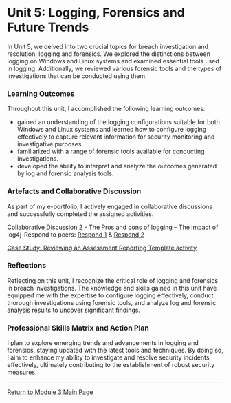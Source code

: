 # Unit 5: Logging, Forensics and Future Trends

In Unit 5, we delved into two crucial topics for breach investigation and resolution: logging and forensics. 
We explored the distinctions between logging on Windows and Linux systems and examined essential tools used in logging. 
Additionally, we reviewed various forensic tools and the types of investigations that can be conducted using them.

### Learning Outcomes
Throughout this unit, I accomplished the following learning outcomes:
 - gained an understanding of the logging configurations suitable for both Windows and Linux systems and learned how to configure logging effectively to capture relevant information for security monitoring and investigative purposes.
 - familiarized with a range of forensic tools available for conducting investigations. 
 - developed the ability to interpret and analyze the outcomes generated by log and forensic analysis tools.

### Artefacts and Collaborative Discussion 
As part of my e-portfolio, I actively engaged in collaborative discussions and successfully completed the assigned activities. 

Collaborative Discussion 2 - The Pros and cons of logging – The impact of log4j-Respond to peers: [Respond 1](Module03_Discussion2_Respond1.pdf) & [Respond 2](Module03_Discussion2_Respond2.pdf)

[Case Study: Reviewing an Assessment Reporting Template activity](NS_Unit02_LiteratureReview.md)

### Reflections
Reflecting on this unit, I recognize the critical role of logging and forensics in breach investigations. 
The knowledge and skills gained in this unit have equipped me with the expertise to configure logging effectively, conduct thorough investigations using forensic tools, and analyze log and forensic analysis results to uncover significant findings.

### Professional Skills Matrix and Action Plan
I plan to explore emerging trends and advancements in logging and forensics, staying updated with the latest tools and techniques. 
By doing so, I aim to enhance my ability to investigate and resolve security incidents effectively, ultimately contributing to the establishment of robust security measures.

---

[Return to Module 3 Main Page](NS_main.md)
